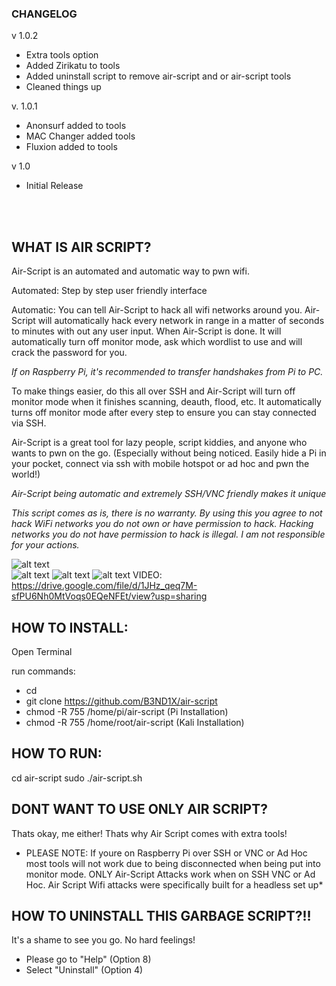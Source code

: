 ### CHANGELOG

v 1.0.2
* Extra tools option
* Added Zirikatu to tools
* Added uninstall script to remove air-script and or air-script tools
* Cleaned things up


v. 1.0.1


* Anonsurf added to tools
* MAC Changer added tools
* Fluxion added to tools


v 1.0
* Initial Release

<br>
</br>


## WHAT IS AIR SCRIPT?


Air-Script is an automated and automatic way to pwn wifi. 


Automated: Step by step user friendly interface


Automatic: You can tell Air-Script to hack all wifi networks around you.
Air-Script will automatically hack every network in range in a matter of seconds to minutes with out any user input. When Air-Script is done. It will automatically turn off monitor mode, ask which wordlist to use and will crack the password for you.


*If on Raspberry Pi, it's recommended to transfer handshakes from Pi to PC.*

To make things easier, do this all over SSH and Air-Script will turn off monitor mode when it finishes scanning, deauth, flood, etc. 
It automatically turns off monitor mode after every step to ensure you can stay connected via SSH. 


Air-Script is a great tool for lazy people, script kiddies, and anyone who wants to pwn on the go. (Especially without being noticed. 
Easily hide a Pi in your pocket, connect via ssh with mobile hotspot or ad hoc and pwn the world!)

*Air-Script being automatic and extremely SSH/VNC friendly makes it unique*

*This script comes as is, there is no warranty.*
*By using this you agree to not hack WiFi networks you do not own or have permission to hack.*
*Hacking networks you do not have permission to hack is illegal. I am not responsible for your actions.*
	
![alt text](https://raw.githubusercontent.com/B3ND1X/air-script-img/main/IMG_0980.PNG)	
![alt text](https://github.com/B3ND1X/air-script-img/blob/main/IMG_0984.PNG)
![alt text](https://github.com/B3ND1X/air-script-img/blob/main/IMG_0981.PNG)
![alt text](https://github.com/B3ND1X/air-script-mobile/blob/main/img/IMG1.JPG)
VIDEO:
https://drive.google.com/file/d/1JHz_qeq7M-sfPU6Nh0MtVoqs0EQeNFEt/view?usp=sharing
							               
		
		
## HOW TO INSTALL:

Open Terminal

run commands: 

* cd
* git clone https://github.com/B3ND1X/air-script
* chmod -R 755 /home/pi/air-script (Pi Installation)
* chmod -R 755 /home/root/air-script (Kali Installation)


## HOW TO RUN:

cd air-script
sudo ./air-script.sh

## DONT WANT TO USE ONLY AIR SCRIPT?

Thats okay, me either! Thats why Air Script comes with extra tools!


* PLEASE NOTE: If youre on Raspberry Pi over SSH or VNC or Ad Hoc most tools will not work due to being disconnected when being put into monitor mode. ONLY Air-Script Attacks work when on SSH VNC or Ad Hoc. Air Script Wifi attacks were specifically built for a headless set up*

## HOW TO UNINSTALL THIS GARBAGE SCRIPT?!!

It's a shame to see you go. No hard feelings!

* Please go to "Help" (Option 8)
* Select "Uninstall" (Option 4)


